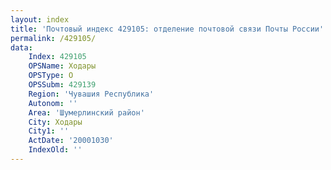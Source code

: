 ```yaml
---
layout: index
title: 'Почтовый индекс 429105: отделение почтовой связи Почты России'
permalink: /429105/
data:
    Index: 429105
    OPSName: Ходары
    OPSType: О
    OPSSubm: 429139
    Region: 'Чувашия Республика'
    Autonom: ''
    Area: 'Шумерлинский район'
    City: Ходары
    City1: ''
    ActDate: '20001030'
    IndexOld: ''
---
```

